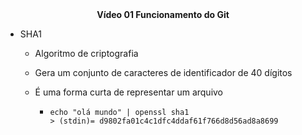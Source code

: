 <center><b>Vídeo 01 Funcionamento do Git</b></center> 

- SHA1

  - Algoritmo de criptografia

  - Gera um conjunto de caracteres de identificador de 40 dígitos

  - É uma forma curta de representar um arquivo

    - ```
      echo "olá mundo" | openssl sha1
      > (stdin)= d9802fa01c4c1dfc4ddaf61f766d8d56ad8a8699
      ```




